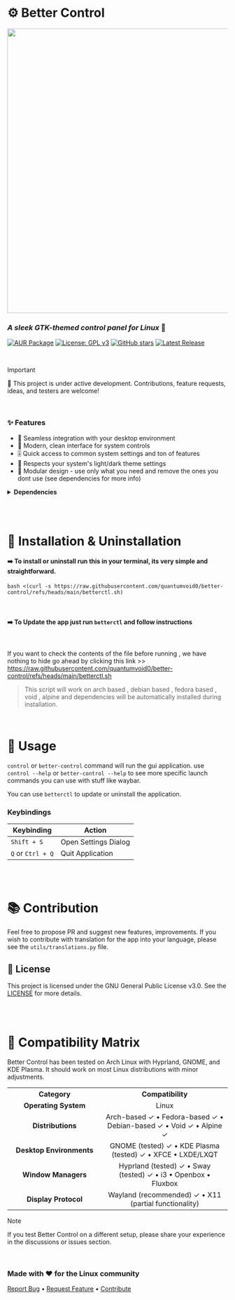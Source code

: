 # ⚙️ Better Control 

<img src="https://github.com/user-attachments/assets/21a9f732-28a0-4da4-b0ff-9f9093cb2b3b" width="650">

### *A sleek GTK-themed control panel for Linux* 🐧

[![AUR Package](https://img.shields.io/badge/AUR-better--control--git-429768?style=flat-square&logo=archlinux&logoColor=white&labelColor=444)](https://aur.archlinux.org/packages/better-control-git)
[![License: GPL v3](https://img.shields.io/badge/License-GPLv3-429768.svg?style=flat-square&logo=github&labelColor=444)](LICENSE)
[![GitHub stars](https://img.shields.io/github/stars/quantumvoid0/better-control?style=flat-square&color=429768&logo=polestar&labelColor=444)](https://github.com/quantumvoid0/better-control/stargazers)
[![Latest Release](https://img.shields.io/github/v/release/quantumvoid0/better-control.svg?style=flat-square&color=429768&logo=speedtest&label=latest-release&labelColor=444)](https://github.com/quantumvoid0/better-control/releases/latest)


<br>

> [!IMPORTANT]
> 🚧 This project is under active development. Contributions, feature requests, ideas, and testers are welcome!

<br>

### ✨ Features

- 🔄 Seamless integration with your desktop environment
- 📱 Modern, clean interface for system controls
- 🎚️ Quick access to common system settings and ton of features
- 🌙 Respects your system's light/dark theme settings
- 🧩 Modular design - use only what you need and remove the ones you dont use (see dependencies for more info)

<details>
<summary><b>Dependencies</b></summary>

<br><br>
  
Before installing, ensure you have `git` and `base-devel` installed.

### Core Dependencies

| Dependency | Purpose |
|------------|---------|
| **GTK 3** | UI framework |
| **Python Libraries** | python-gobject, python-dbus, python-psutil, python-setproctitle |

### Feature-Specific Dependencies

| Feature | Required Packages |
|---------|------------------|
| **Wi-Fi Management** | NetworkManager, python-qrcode |
| **Bluetooth** | BlueZ & BlueZ Utils |
| **Audio Control** | PipeWire or PulseAudio |
| **Brightness** | brightnessctl |
| **Power Management** | power-profiles-daemon, upower |
| **Blue Light Filter** | gammastep |
| **USBGuard** | USBGuard |
| **pillow** | For QR Code on wifi |

> [TIP]
> If you don't need a specific feature, you can safely omit its corresponding dependency and hide its tab in the settings.

</details>

<br><br>

# 💾 Installation & Uninstallation

#### ➡️ To install or uninstall run this in your terminal, its very simple and straightforward.

```
bash <(curl -s https://raw.githubusercontent.com/quantumvoid0/better-control/refs/heads/main/betterctl.sh) 
```
<br>

#### ➡️ To Update the app just run `betterctl` and follow instructions

<br>


If you want to check the contents of the file before running , we have nothing to hide go ahead by clicking this link >> https://raw.githubusercontent.com/quantumvoid0/better-control/refs/heads/main/betterctl.sh

> This script will work on arch based , debian based , fedora based , void , alpine and dependencies will be automatically installed during installation.

<br>

# 🫴 Usage

`control` or `better-control` command will run the gui application. use `control --help` or `better-control --help` to see more specific launch commands you can use with stuff like waybar.

You can use `betterctl` to update or uninstall the application.

### Keybindings

| Keybinding | Action |
|------------|--------|
| `Shift + S` | Open Settings Dialog |
| `Q` or `Ctrl + Q` | Quit Application |

<br><br>

# 📚 Contribution
Feel free to propose PR and suggest new features, improvements. If you wish to contribute with translation for the app into your language, please see the `utils/translations.py` file.


## 📄 License

This project is licensed under the GNU General Public License v3.0. See the [LICENSE](LICENSE) for more details.

<br><br>

# 🧪 Compatibility Matrix

Better Control has been tested on Arch Linux with Hyprland, GNOME, and KDE Plasma. It should work on most Linux distributions with minor adjustments.

<table>
  <tr>
    <th align="center" width="200">Category</th>
    <th align="center">Compatibility</th>
  </tr>
  <tr>
    <td align="center"><b>Operating System</b></td>
    <td align="center">Linux</td>
  </tr>
  <tr>
    <td align="center"><b>Distributions</b></td>
    <td align="center">Arch-based ✓ • Fedora-based ✓ • Debian-based ✓ • Void ✓ • Alpine ✓</td>
  </tr>
  <tr>
    <td align="center"><b>Desktop Environments</b></td>
    <td align="center">GNOME (tested) ✓ • KDE Plasma (tested) ✓ • XFCE • LXDE/LXQT</td>
  </tr>
  <tr>
    <td align="center"><b>Window Managers</b></td>
    <td align="center">Hyprland (tested) ✓ • Sway (tested) ✓ • i3 • Openbox • Fluxbox</td>
  </tr>
  <tr>
    <td align="center"><b>Display Protocol</b></td>
    <td align="center">Wayland (recommended) ✓ • X11 (partial functionality)</td>
  </tr>
</table>

> [!NOTE]
> If you test Better Control on a different setup, please share your experience in the discussions or issues section.

<br>

### Made with ❤️ for the Linux community

[Report Bug](https://github.com/quantumvoid0/better-control/issues) • 
[Request Feature](https://github.com/quantumvoid0/better-control/discussions) • 
[Contribute](https://github.com/quantumvoid0/better-control/tree/main?tab=readme-ov-file#--contribution)
